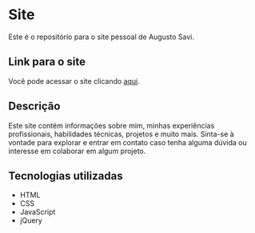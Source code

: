 # Site

Este é o repositório para o site pessoal de Augusto Savi.

## Link para o site

Você pode acessar o site clicando [aqui](https://augustosavi.github.io/site/).

## Descrição

Este site contém informações sobre mim, minhas experiências profissionais, habilidades técnicas, projetos e muito mais. Sinta-se à vontade para explorar e entrar em contato caso tenha alguma dúvida ou interesse em colaborar em algum projeto.

## Tecnologias utilizadas

- HTML
- CSS
- JavaScript
- jQuery
